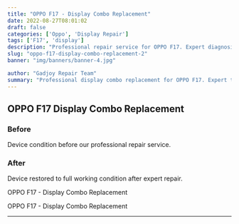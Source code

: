 ```yaml
---
title: "OPPO F17 - Display Combo Replacement"
date: 2022-08-27T08:01:02
draft: false
categories: ['Oppo', 'Display Repair']
tags: ['F17', 'display']
description: "Professional repair service for OPPO F17. Expert diagnosis and quality repairs in Bangalore."
slug: "oppo-f17-display-combo-replacement-2"
banner: "img/banners/banner-4.jpg"

author: "Gadjoy Repair Team"
summary: "Professional display combo replacement for OPPO F17. Expert technicians, quality parts, warranty included."
---
```


## OPPO F17 Display Combo Replacement

### Before

Device condition before our professional repair service.

### After

Device restored to full working condition after expert repair.

OPPO F17 - Display Combo Replacement

OPPO F17 - Display Combo Replacement

---